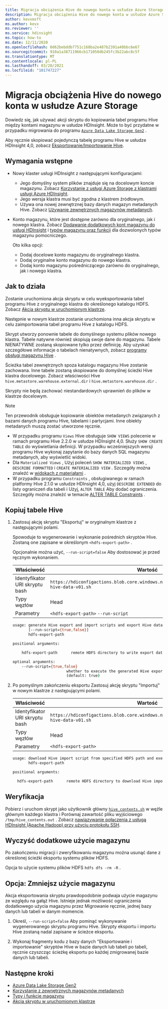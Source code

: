 ```yaml
---
title: Migracja obciążenia Hive do nowego konta w usłudze Azure Storage
description: Migracja obciążenia Hive do nowego konta w usłudze Azure Storage
author: kevxmsft
ms.author: kevx
ms.reviewer: ''
ms.service: hdinsight
ms.topic: how-to
ms.date: 12/11/2020
ms.openlocfilehash: 0d62bebddb7751c168ba2e487b2391a40bbc6e67
ms.sourcegitcommit: 910a1a38711966cb171050db245fc3b22abc8c5f
ms.translationtype: MT
ms.contentlocale: pl-PL
ms.lasthandoff: 03/20/2021
ms.locfileid: "101747227"
---
```

# <a name="hive-workload-migration-to-new-account-in-azure-storage"></a>Migracja obciążenia Hive do nowego konta w usłudze Azure Storage

Dowiedz się, jak używać akcji skryptu do kopiowania tabel programu Hive między kontami magazynu w usłudze HDInsight. Może to być przydatne w przypadku migrowania do programu [`Azure Data Lake Storage Gen2`](../hdinsight-hadoop-use-data-lake-storage-gen2.md) .

Aby ręcznie skopiować pojedynczą tabelę programu Hive w usłudze HDInsight 4,0, zobacz [Eksportowanie/Importowanie Hive](https://cwiki.apache.org/confluence/display/Hive/LanguageManual+ImportExport).

## <a name="prerequisites"></a>Wymagania wstępne

* Nowy klaster usługi HDInsight z następującymi konfiguracjami:
  * Jego domyślny system plików znajduje się na docelowym koncie magazynu. Zobacz [Korzystanie z usługi Azure Storage z klastrami usługi Azure HDInsight](../hdinsight-hadoop-use-blob-storage.md).
  * Jego wersja klastra musi być zgodna z klastrem źródłowym.
  * Używa ona nowej zewnętrznej bazy danych magazyn metadanych Hive. Zobacz [Używanie zewnętrznych magazynów metadanych](../hdinsight-use-external-metadata-stores.md#select-a-custom-metastore-during-cluster-creation).
* Konto magazynu, które jest dostępne zarówno dla oryginalnego, jak i nowego klastra. Zobacz [Dodawanie dodatkowych kont magazynu do usługi HDInsight](../hdinsight-hadoop-add-storage.md) i [typów magazynu oraz funkcji](../hdinsight-hadoop-compare-storage-options.md#storage-types-and-features) dla dozwolonych typów magazynu pomocniczego.

    Oto kilka opcji:
  * Dodaj docelowe konto magazynu do oryginalnego klastra.
  * Dodaj oryginalne konto magazynu do nowego klastra.
  * Dodaj konto magazynu pośredniczącego zarówno do oryginalnego, jak i nowego klastra.

## <a name="how-it-works"></a>Jak to działa

Zostanie uruchomiona akcja skryptu w celu wyeksportowania tabel programu Hive z oryginalnego klastra do określonego katalogu HDFS. Zobacz [Akcja skryptu w uruchomionym klastrze](../hdinsight-hadoop-customize-cluster-linux.md#script-action-to-a-running-cluster).

Następnie w nowym klastrze zostanie uruchomiona inna akcja skryptu w celu zaimportowania tabel programu Hive z katalogu HDFS.

Skrypt utworzy ponownie tabele do domyślnego systemu plików nowego klastra. Tabele natywne również skopiują swoje dane do magazynu. Tabele NIENATYWNE zostaną skopiowane tylko przez definicję. Aby uzyskać szczegółowe informacje o tabelach nienatywnych, zobacz [programy obsługi magazynu Hive](https://cwiki.apache.org/confluence/display/Hive/StorageHandlers) .

Ścieżka tabel zewnętrznych spoza katalogu magazynu Hive zostanie zachowana. Inne tabele zostaną skopiowane do domyślnej ścieżki Hive klastra docelowego. Zobacz właściwości Hive `hive.metastore.warehouse.external.dir` i `hive.metastore.warehouse.dir` .

Skrypty nie będą zachować niestandardowych uprawnień do plików w klastrze docelowym.

> [!NOTE]
>
> Ten przewodnik obsługuje kopiowanie obiektów metadanych związanych z bazami danych programu Hive, tabelami i partycjami. Inne obiekty metadanych muszą zostać utworzone ręcznie.
>
> * W przypadku programu `Views` Hive obsługuje `SHOW VIEWS` polecenie w ramach programu Hive 2.2.0 w usłudze HDInsight 4,0. Służy `SHOW CREATE TABLE` do wyświetlania definicji. W przypadku wcześniejszych wersji programu Hive wykonaj zapytanie do bazy danych SQL magazynu metadanych, aby wyświetlić widoki.
> * Dla `Materialized Views` , Użyj poleceń `SHOW MATERIALIZED VIEWS` , `DESCRIBE FORMATTED` i `CREATE MATERIALIZED VIEW` . Szczegóły można znaleźć w [widokach z materiałami](https://cwiki.apache.org/confluence/display/Hive/Materialized+views) .
> * W przypadku programu `Constraints` , obsługiwanego w ramach platformy Hive 2.1.0 w usłudze HDInsight 4,0, użyj `DESCRIBE EXTENDED` do listy ograniczeń dla tabeli i Użyj, `ALTER TABLE` Aby dodać ograniczenia. Szczegóły można znaleźć w temacie [ALTER TABLE Constraints](https://cwiki.apache.org/confluence/display/Hive/LanguageManual+DDL#LanguageManualDDL-AlterTableConstraints) .

## <a name="copy-hive-tables"></a>Kopiuj tabele Hive

1. Zastosuj akcję skryptu "Eksportuj" w oryginalnym klastrze z następującymi polami.

    Spowoduje to wygenerowanie i wykonanie pośrednich skryptów Hive. Zostaną one zapisane w określonym `<hdfs-export-path>` .

    Opcjonalnie można użyć, `--run-script=false` Aby dostosować je przed ręcznym wykonaniem.

    |Właściwość | Wartość |
    |---|---|
    |Identyfikator URI skryptu bash|`https://hdiconfigactions.blob.core.windows.net/linuxhivemigrationv01/export-hive-data-v01.sh`|
    |Typy węzłów|Head|
    |Parametry|`<hdfs-export-path>` `--run-script`|

    ```sh
    usage: generate Hive export and import scripts and export Hive data to specified HDFS path
           [--run-script={true,false}]
           hdfs-export-path

    positional arguments:

        hdfs-export-path      remote HDFS directory to write export data to

    optional arguments:
        --run-script={true,false}
                            whether to execute the generated Hive export script
                            (default: true)
    ```

2. Po pomyślnym zakończeniu eksportu Zastosuj akcję skryptu "Importuj" w nowym klastrze z następującymi polami.

    |Właściwość | Wartość |
    |---|---|
    |Identyfikator URI skryptu bash|`https://hdiconfigactions.blob.core.windows.net/linuxhivemigrationv01/import-hive-data-v01.sh`|
    |Typy węzłów|Head|
    |Parametry|`<hdfs-export-path>`|

    ```sh
    usage: download Hive import script from specified HDFS path and execute it
           hdfs-export-path

    positional arguments:

      hdfs-export-path      remote HDFS directory to download Hive import script from

    ```

## <a name="verification"></a>Weryfikacja

Pobierz i uruchom skrypt jako użytkownik główny [`hive_contents.sh`](https://hdiconfigactions.blob.core.windows.net/linuxhivemigrationv01/hive_contents.sh) w węźle głównym każdego klastra i Porównaj zawartość pliku wyjściowego `/tmp/hive_contents.out` . Zobacz [nawiązywanie połączenia z usługą HDInsight (Apache Hadoop) przy użyciu protokołu SSH](../hdinsight-hadoop-linux-use-ssh-unix.md).

## <a name="cleanup-additional-storage-usage"></a>Wyczyść dodatkowe użycie magazynu

Po zakończeniu migracji i zweryfikowaniu magazynu można usunąć dane z określonej ścieżki eksportu systemu plików HDFS.

Opcja to użycie systemu plików HDFS `hdfs dfs -rm -R` .

## <a name="option-reduce-additional-storage-usage"></a>Opcja: Zmniejsz użycie magazynu

Akcja eksportowania skryptu prawdopodobnie podwaja użycie magazynu ze względu na gałąź Hive. Istnieje jednak możliwość ograniczenia dodatkowego użycia magazynu przez Migrowanie ręcznie, jednej bazy danych lub tabeli w danym momencie.

1. Określ, `--run-script=false` Aby pominąć wykonywanie wygenerowanego skryptu programu Hive. Skrypty eksportu i importu Hive zostaną nadal zapisane w ścieżce eksportu.

2. Wykonaj fragmenty kodu z bazy danych "Eksportowanie i importowanie" skryptów Hive w bazie danych lub tabeli po tabeli, ręcznie czyszcząc ścieżkę eksportu po każdej zmigrowanej bazie danych lub tabeli.

## <a name="next-steps"></a>Następne kroki

* [Azure Data Lake Storage Gen2](../hdinsight-hadoop-use-data-lake-storage-gen2.md)
* [Korzystanie z zewnętrznych magazynów metadanych](../hdinsight-use-external-metadata-stores.md#select-a-custom-metastore-during-cluster-creation)
* [Typy i funkcje magazynu](../hdinsight-hadoop-compare-storage-options.md#storage-types-and-features)
* [Akcja skryptu w uruchomionym klastrze](../hdinsight-hadoop-customize-cluster-linux.md#script-action-to-a-running-cluster)
